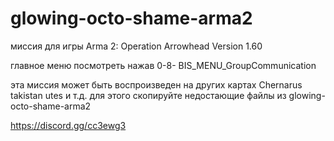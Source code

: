 glowing-octo-shame-arma2
==============================

миссия для игры Arma 2: Operation Arrowhead Version 1.60

главное меню посмотреть нажав 0-8- BIS_MENU_GroupCommunication

эта миссия может быть воспроизведен на других картах Chernarus takistan utes и т.д.
для этого скопируйте недостающие файлы из glowing-octo-shame-arma2

https://discord.gg/cc3ewg3
